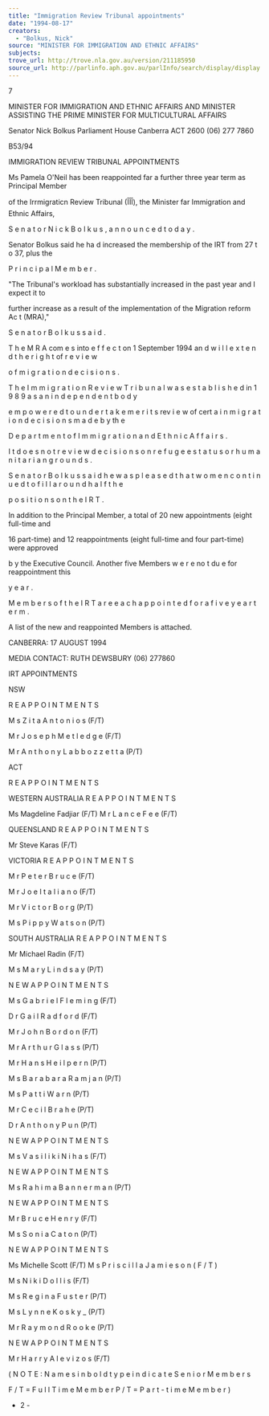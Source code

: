 ```yaml
---
title: "Immigration Review Tribunal appointments"
date: "1994-08-17"
creators:
  - "Bolkus, Nick"
source: "MINISTER FOR IMMIGRATION AND ETHNIC AFFAIRS"
subjects:
trove_url: http://trove.nla.gov.au/version/211185950
source_url: http://parlinfo.aph.gov.au/parlInfo/search/display/display.w3p;query=Id%3A%22media/pressrel/H5U10%22
---
```


 7

 MINISTER FOR IMMIGRATION AND ETHNIC  AFFAIRS AND MINISTER ASSISTING THE PRIME  MINISTER FOR MULTICULTURAL AFFAIRS

 Senator Nick Bolkus Parliament House Canberra ACT 2600 (06) 277 7860

 B53/94

 IMMIGRATION REVIEW TRIBUNAL APPOINTMENTS

 Ms Pamela O'Neil has been reappointed far a further three year term as Principal Member 

 of the Irrmigraticn Review Tribunal (ÎÎÎ), the Minister far Immigration and Ethnic Affairs, 

 S e n a t o r  N i c k  B o l k u s ,  a n n o u n c e d  t o d a y .

 Senator Bolkus said he  ha d  increased the membership of the IRT from 27 t o  37, plus the 

 P r i n c i p a l  M e m b e r .

 "The Tribunal's workload has substantially increased in the past year and I expect it to 

 further increase as a result of the implementation of the Migration reform Ac t  (MRA)," 

 S e n a t o r  B o l k u s  s a i d .

 T h e  M R A  com e s  into e f f e c t  on  1 September 1994 an d  w i l l  e x t e n d  t h e  r i g h t  of  r e v i e w  

 o f  m i g r a t i o n  d e c i s i o n s .

 T h e  I m m i g r a t i o n  R e v i e w  T r i b u n a l  w a s  e s t a b l i s h e d  in  1 9 8 9  a s  a n  i n d e p e n d e n t  b o d y  

 e m p o w e r e d  t o  u n d e r t a k e  m e r i t s  rev i e w  of cert a i n  m i g r a t i o n  d e c i s i o n s  m a d e  b y  th e  

 D e p a r t m e n t  o f  I m m i g r a t i o n  a n d  E t h n i c  A f f a i r s .

 I t  d o e s  n o t  r e v i e w  d e c i s i o n s  o n  r e f u g e e  s t a t u s  o r  h u m a n i t a r i a n  g r o u n d s .

 S e n a t o r  B o l k u s  s a i d  h e  w a s  p l e a s e d  t h a t  w o m e n  c o n t i n u e d  t o  f i l l  a r o u n d  h a l f  t h e  

 p o s i t i o n s  o n  t h e  I R T .

 In addition to the Principal Member, a total of 20 new appointments (eight full-time and 

 16 part-time) and 12 reappointments (eight full-time and four part-time) were approved 

 b y  the Executive Council. Another five Members w e r e  no t  du e  for reappointment this 

 y e a r .

 M e m b e r s  o f  t h e  I R T  a r e  e a c h  a p p o i n t e d  f o r  a f i v e  y e a r  t e r m .

 A  list of the new and reappointed Members is attached.

 CANBERRA: 17 AUGUST 1994

 MEDIA CONTACT: RUTH DEWSBURY (06) 277860

 IRT APPOINTMENTS

 NSW

 R E A P P O I N T M E N T S

 M s  Z i t a  A n t o n i o s  (F/T)

 M r  J o s e p h  M e t l e d g e  (F/T)

 M r  A n t h o n y  L a b b o z z e t t a  (P/T)

 ACT

 R E A P P O I N T M E N T S

 WESTERN AUSTRALIA R E A P P O I N T M E N T S  

 Ms Magdeline Fadjiar (F/T)  M r  L a n c e  F e e  (F/T)

 QUEENSLAND R E A P P O I N T M E N T S  

 Mr Steve Karas (F/T)

 VICTORIA R E A P P O I N T M E N T S

 M r  P e t e r  B r u c e  (F/T)

 M r  J o e  I t a l i a n o  (F/T)

 M r  V i c t o r  B o r g  (P/T)

 M s  P i p p y  W a t s o n  (P/T)

 SOUTH AUSTRALIA R E A P P O I N T M E N T S  

 Mr Michael Radin (F/T)

 M s  M a r y  L i n d s a y  (P/T)

 N E W  A P P O I N T M E N T S

 M s  G a b r i e l  F l e m i n g  (F/T)

 D r  G a i l  R a d f o r d  (F/T)

 M r  J o h n  B o r d o n  (F/T)

 M r  A r t h u r  G l a s s  (P/T)

 M r  H a n s  H e i l p e r n  (P/T)

 M s  B a r a b a r a  R a m j a n  (P/T)

 M s  P a t t i  W a r n  (P/T)

 M r  C e c i l  B r a h e  (P/T)

 D r  A n t h o n y  P u n  (P/T)

 N E W  A P P O I N T M E N T S  

 M s  V a s i l i k i  N i h a s  (F/T)

 N E W  A P P O I N T M E N T S  

 M s  R a h i m a  B a n n e r m a n  (P/T)

 N E W  A P P O I N T M E N T S  

 M r  B r u c e  H e n r y  (F/T)

 M s  S o n i a  C a t o n  (P/T)

 N E W  A P P O I N T M E N T S  

 Ms Michelle Scott (F/T) M s  P r i s c i l l a  J a m i e s o n ( F / T )  

 M s  N i k i  D o l l i s  (F/T)

 M s  R e g i n a  F u s t e r  (P/T)

 M s  L y n n e  K o s k y  _ (P/T)

 M r  R a y m o n d  R o o k e  (P/T)

 N E W  A P P O I N T M E N T S  

 M r  H a r r y  A l e v i z o s  (F/T)

 ( N O T E :  N a m e s  i n  b o l d  t y p e  i n d i c a t e  S e n i o r  M e m b e r s

 F / T  =  F u l l  T i m e  M e m b e r  P / T  =  P a r t - t i m e  M e m b e r )

 -  2 -

